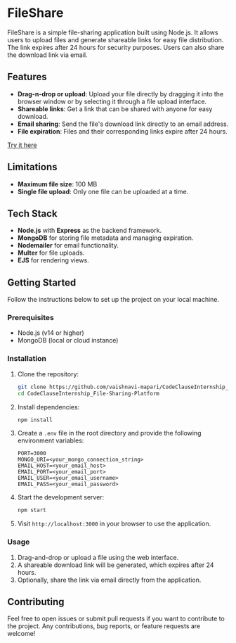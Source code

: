 # FileShare

FileShare is a simple file-sharing application built using Node.js. It allows users to upload files and generate shareable links for easy file distribution. The link expires after 24 hours for security purposes. Users can also share the download link via email.

## Features

- **Drag-n-drop or upload**: Upload your file directly by dragging it into the browser window or by selecting it through a file upload interface.
- **Shareable links**: Get a link that can be shared with anyone for easy download.
- **Email sharing**: Send the file's download link directly to an email address.
- **File expiration**: Files and their corresponding links expire after 24 hours.
  
[Try it here](https://fileshare.onrender.com)

## Limitations

- **Maximum file size**: 100 MB
- **Single file upload**: Only one file can be uploaded at a time.

## Tech Stack

- **Node.js** with **Express** as the backend framework.
- **MongoDB** for storing file metadata and managing expiration.
- **Nodemailer** for email functionality.
- **Multer** for file uploads.
- **EJS** for rendering views.

## Getting Started

Follow the instructions below to set up the project on your local machine.

### Prerequisites

- Node.js (v14 or higher)
- MongoDB (local or cloud instance)

### Installation

1. Clone the repository:

    ```bash
    git clone https://github.com/vaishnavi-mapari/CodeClauseInternship_File-Sharing-Platform.git
    cd CodeClauseInternship_File-Sharing-Platform
    ```

2. Install dependencies:

    ```bash
    npm install
    ```

3. Create a `.env` file in the root directory and provide the following environment variables:

    ```
    PORT=3000
    MONGO_URI=<your_mongo_connection_string>
    EMAIL_HOST=<your_email_host>
    EMAIL_PORT=<your_email_port>
    EMAIL_USER=<your_email_username>
    EMAIL_PASS=<your_email_password>
    ```

4. Start the development server:

    ```bash
    npm start
    ```

5. Visit `http://localhost:3000` in your browser to use the application.

### Usage

1. Drag-and-drop or upload a file using the web interface.
2. A shareable download link will be generated, which expires after 24 hours.
3. Optionally, share the link via email directly from the application.

## Contributing

Feel free to open issues or submit pull requests if you want to contribute to the project. Any contributions, bug reports, or feature requests are welcome!

